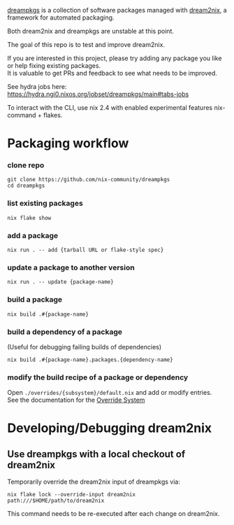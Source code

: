 [dreampkgs](https://github.com/nix-community/dreampkgs)
is a collection of software packages managed with 
[dream2nix](https://github.com/nix-community/dream2nix), a framework for automated packaging.

Both dream2nix and dreampkgs are unstable at this point.

The goal of this repo is to test and improve dream2nix.

If you are interested in this project, please try adding any package you like or help fixing existing packages.  
It is valuable to get PRs and feedback to see what needs to be improved.

See hydra jobs here: https://hydra.ngi0.nixos.org/jobset/dreampkgs/main#tabs-jobs

To interact with the CLI, use nix 2.4 with enabled experimental features nix-command + flakes.

# Packaging workflow

### clone repo
```shell
git clone https://github.com/nix-community/dreampkgs
cd dreampkgs
```

### list existing packages
```shell
nix flake show
```

### add a package
```shell
nix run . -- add {tarball URL or flake-style spec}
```

### update a package to another version
```shell
nix run . -- update {package-name}
```

### build a package
```shell
nix build .#{package-name}
```

### build a dependency of a package
(Useful for debugging failing builds of dependencies)
```shell
nix build .#{package-name}.packages.{dependency-name}
```

### modify the build recipe of a package or dependency
Open `./overrides/{subsystem}/default.nix` and add or modify entries.  
See the documentation for the [Override System](https://github.com/nix-community/dream2nix/blob/main/docs/override-system.md)


# Developing/Debugging dream2nix
## Use dreampkgs with a local checkout of dream2nix
Temporarily override the dream2nix input of dreampkgs via:
```shell
nix flake lock --override-input dream2nix path:///$HOME/path/to/dream2nix
```
This command needs to be re-executed after each change on dream2nix.

